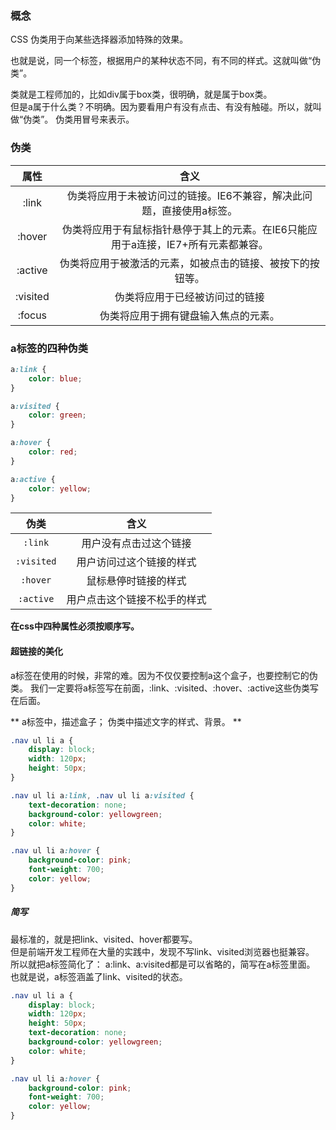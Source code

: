 ### 概念
CSS 伪类用于向某些选择器添加特殊的效果。  

也就是说，同一个标签，根据用户的某种状态不同，有不同的样式。这就叫做“伪类”。  

类就是工程师加的，比如div属于box类，很明确，就是属于box类。  
但是a属于什么类？不明确。因为要看用户有没有点击、有没有触碰。所以，就叫做“伪类”。伪类用冒号来表示。

### 伪类

| 属性 | 含义 |
| :---: | :---: |
| :link      |  伪类将应用于未被访问过的链接。IE6不兼容，解决此问题，直接使用a标签。  |
| :hover     |  伪类将应用于有鼠标指针悬停于其上的元素。在IE6只能应用于a连接，IE7+所有元素都兼容。  |
| :active    |  伪类将应用于被激活的元素，如被点击的链接、被按下的按钮等。  |
| :visited   |  伪类将应用于已经被访问过的链接  |
| :focus     |  伪类将应用于拥有键盘输入焦点的元素。  |

### a标签的四种伪类
```css
a:link {
    color: blue;
}

a:visited {
    color: green;
}

a:hover {
    color: red;
}

a:active {
    color: yellow;
}

```

| 伪类 | 含义 |
| :---: | :---: |
| `:link` | 用户没有点击过这个链接  |
| `:visited` | 用户访问过这个链接的样式  |
| `:hover` | 鼠标悬停时链接的样式 |
| `:active` | 用户点击这个链接不松手的样式  |

**在css中四种属性必须按顺序写。**

#### 超链接的美化

a标签在使用的时候，非常的难。因为不仅仅要控制a这个盒子，也要控制它的伪类。我们一定要将a标签写在前面，:link、:visited、:hover、:active这些伪类写在后面。  

**a标签中，描述盒子； 伪类中描述文字的样式、背景。**  

```css
.nav ul li a {
    display: block;
    width: 120px;
    height: 50px;
}

.nav ul li a:link, .nav ul li a:visited {
    text-decoration: none;
    background-color: yellowgreen;
    color: white;
}

.nav ul li a:hover {
    background-color: pink;
    font-weight: 700;
    color: yellow;
}
```

##### 简写
最标准的，就是把link、visited、hover都要写。  
但是前端开发工程师在大量的实践中，发现不写link、visited浏览器也挺兼容。  
所以就把a标签简化了：a:link、a:visited都是可以省略的，简写在a标签里面。  
也就是说，a标签涵盖了link、visited的状态。  

```css
.nav ul li a {
    display: block;
    width: 120px;
    height: 50px;
    text-decoration: none;
    background-color: yellowgreen;
    color: white;
}

.nav ul li a:hover {
    background-color: pink;
    font-weight: 700;
    color: yellow;
}
```

